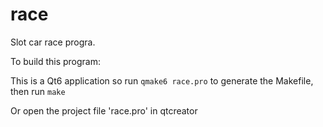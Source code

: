 # race

Slot car race progra.

To build this program:

This is a Qt6 application so run `qmake6 race.pro` to generate the Makefile, then run `make`

Or open the project file 'race.pro' in qtcreator


